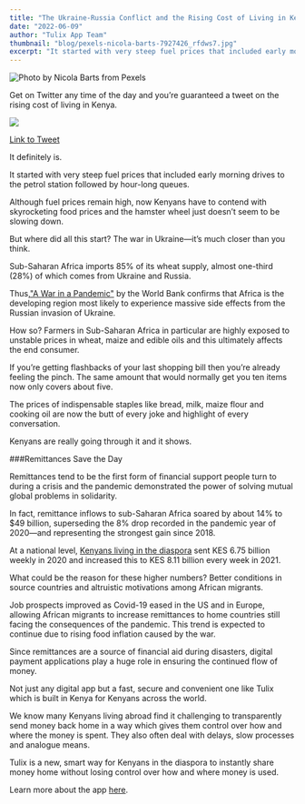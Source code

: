 ```yaml
---
title: "The Ukraine-Russia Conflict and the Rising Cost of Living in Kenya"
date: "2022-06-09"
author: "Tulix App Team"
thumbnail: "blog/pexels-nicola-barts-7927426_rfdws7.jpg"
excerpt: "It started with very steep fuel prices that included early morning drives to the petrol station followed by hour-long queues. Although fuel prices remain high, now Kenyans have to contend with skyrocketing food prices and the hamster wheel just doesn’t seem to be slowing down."
---
```


![Photo by Nicola Barts from Pexels](https://res.cloudinary.com/tulix/image/upload/w_717,h_537,c_fill,g_faces/v1654760001/blog/pexels-nicola-barts-7927426_rfdws7.jpg)

Get on Twitter any time of the day and you’re guaranteed a tweet on the rising cost of living in Kenya.

![](https://res.cloudinary.com/tulix/image/upload/w_717,c_fill/v1654760357/blog/Rising-Cost-Of-Living-Tweet_ezlx1u.png)

[Link to Tweet](https://twitter.com/TheMaxyNe/status/1534131902663254016)

It definitely is.

It started with very steep fuel prices that included early morning drives to the petrol station followed by hour-long queues.

Although fuel prices remain high, now Kenyans have to contend with skyrocketing food prices and the hamster wheel just doesn’t seem to be slowing down.

But where did all this start? The war in Ukraine—it’s much closer than you think.

Sub-Saharan Africa imports 85% of its wheat supply, almost one-third (28%) of which comes from Ukraine and Russia.

Thus,["A War in a Pandemic"](https://www.knomad.org/publication/migration-and-development-brief-36 "World Bank Report - A War in a Pandemic") by the World Bank confirms that Africa is the developing region most likely to experience massive side effects from the Russian invasion of Ukraine.

How so? Farmers in Sub-Saharan Africa in particular are highly exposed to unstable prices in wheat, maize and edible oils and this ultimately affects the end consumer.

If you’re getting flashbacks of your last shopping bill then you’re already feeling the pinch. The same amount that would normally get you ten items now only covers about five.

The prices of indispensable staples like bread, milk, maize flour and cooking oil are now the butt of every joke and highlight of every conversation.

Kenyans are really going through it and it shows.

###Remittances Save the Day

Remittances tend to be the first form of financial support people turn to during a crisis and the pandemic demonstrated the power of solving mutual global problems in solidarity.

In fact, remittance inflows to sub-Saharan Africa soared by about 14% to $49 billion, superseding the 8% drop recorded in the pandemic year of 2020—and representing the strongest gain since 2018.

At a national level, [Kenyans living in the diaspora](https://www.tulix.app/blog/not-superheroes-just-ordinary-people-president-uhuru-praises-kenya-s-diaspora-on-labour-day "Tulix Blog On Kenya's Diaspora") sent KES 6.75 billion weekly in 2020 and increased this to KES 8.11 billion every week in 2021.

What could be the reason for these higher numbers? Better conditions in source countries and altruistic motivations among African migrants.

Job prospects improved as Covid-19 eased in the US and in Europe, allowing African migrants to increase remittances to home countries still facing the consequences of the pandemic. This trend is expected to continue due to rising food inflation caused by the war.

Since remittances are a source of financial aid during disasters, digital payment applications play a huge role in ensuring the continued flow of money.

Not just any digital app but a fast, secure and convenient one like Tulix which is built in Kenya for Kenyans across the world.

We know many Kenyans living abroad find it challenging to transparently send money back home in a way which gives them control over how and where the money is spent. They also often deal with delays, slow processes and analogue means.

Tulix is a new, smart way for Kenyans in the diaspora to instantly share money home without losing control over how and where money is used.

Learn more about the app [here](https://www.tulix.app "Tulix Home Page").
